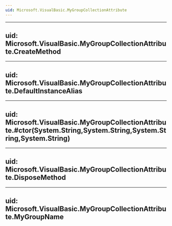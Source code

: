 ```yaml
---
uid: Microsoft.VisualBasic.MyGroupCollectionAttribute
---
```


---
uid: Microsoft.VisualBasic.MyGroupCollectionAttribute.CreateMethod
---

---
uid: Microsoft.VisualBasic.MyGroupCollectionAttribute.DefaultInstanceAlias
---

---
uid: Microsoft.VisualBasic.MyGroupCollectionAttribute.#ctor(System.String,System.String,System.String,System.String)
---

---
uid: Microsoft.VisualBasic.MyGroupCollectionAttribute.DisposeMethod
---

---
uid: Microsoft.VisualBasic.MyGroupCollectionAttribute.MyGroupName
---
